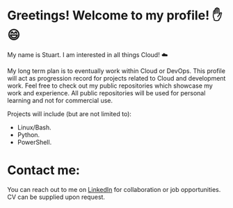 # Greetings! Welcome to my profile! ✋ 😄

My name is Stuart. I am interested in all things Cloud! ☁️

My long term plan is to eventually work within Cloud or DevOps. This profile will act as progression record for projects related to Cloud and development work. Feel free to check out my public repositories which showcase my work and experience. All public repositories will be used for personal learning and not for commercial use.

Projects will include (but are not limited to):
- Linux/Bash.
- Python.
- PowerShell.

# Contact me:
You can reach out to me on <a href="https://www.linkedin.com/in/stuart-munn-ba6285165/" target="_blank">LinkedIn</a> for collaboration or job opportunities. CV can be supplied upon request.
